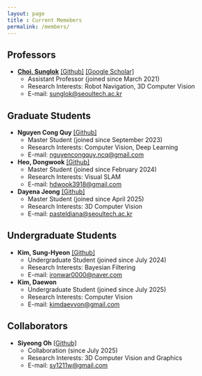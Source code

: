 ```yaml
---
layout: page
title : Current Memebers
permalink: /members/
---
```


## Professors
* **[Choi, Sunglok](/sunglok/)** [[Github]](https://github.com/sunglok) [[Google Scholar]](https://scholar.google.com/citations?user=ckeePCMAAAAJ)
  * Assistant Professor (joined since March 2021)
  * Research Interests: Robot Navigation, 3D Computer Vision
  * E-mail: <sunglok@seoultech.ac.kr>



## Graduate Students
* **Nguyen Cong Quy** [[Github]](https://github.com/ncquy)
  * Master Student (joined since September 2023)
  * Research Interests: Computer Vision, Deep Learning
  * E-mail: <nguyencongquy.ncq@gmail.com>
* **Heo, Dongwook** [[Github]](https://github.com/dongwookheo)
  * Master Student (joined since February 2024)
  * Research Interests: Visual SLAM
  * E-mail: <hdwook3918@gmail.com>
* **Dayena Jeong** [[Github]](https://github.com/DayenaJeong)
  * Master Student (joined since April 2025)
  * Research Interests: 3D Computer Vision
  * E-mail: <pasteldiana@seoultech.ac.kr>



## Undergraduate Students
* **Kim, Sung-Hyeon** [[Github]](https://github.com/gogog01-29-2021)
  * Undergraduate Student (joined since July 2024)
  * Research Interests: Bayesian Filtering
  * E-mail: <ironwar0000@naver.com>
* **Kim, Daewon**
  * Undergraduate Student (joined since July 2025)
  * Research Interests: Computer Vision
  * E-mail: <kimdaevvon@gmail.com>



## Collaborators
* **Siyeong Oh** [[Github]](https://github.com/siyeong0)
  * Collaboration (since July 2025)
  * Research Interests: 3D Computer Vision and Graphics
  * E-mail: <sy1211w@gmail.com>
